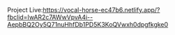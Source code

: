 Project Live:https://vocal-horse-ec47b6.netlify.app/?fbclid=IwAR2c7AWwVpvA4i--AepbBQ2Oy5Q71nuHhfDb1PD5K3KoQVwxh0dpgfkgke0
